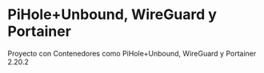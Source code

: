 # PiHole+Unbound, WireGuard y Portainer
Proyecto con Contenedores como PiHole+Unbound, WireGuard y Portainer 2.20.2 
